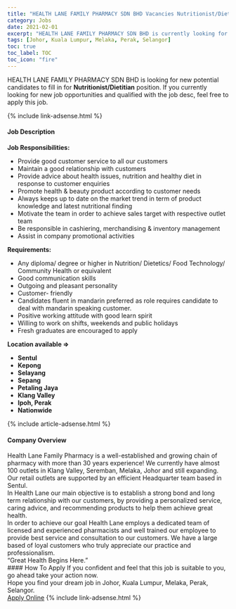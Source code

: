 ```yaml
---
title: "HEALTH LANE FAMILY PHARMACY SDN BHD Vacancies Nutritionist/Dietitian" 
category: Jobs 
date: 2021-02-01 
excerpt: "HEALTH LANE FAMILY PHARMACY SDN BHD is currently looking for suitable person to fill in the Nutritionist/Dietitian which positioned at Johor, Kuala Lumpur, Melaka, Perak, Selangor" 
tags: [Johor, Kuala Lumpur, Melaka, Perak, Selangor] 
toc: true 
toc_label: TOC 
toc_icon: "fire" 
--- 
```


<p>HEALTH LANE FAMILY PHARMACY SDN BHD is looking for new potential candidates to fill in for <b>Nutritionist/Dietitian</b> position. If you currently looking for new job opportunities and qualified with the job desc, feel free to apply this job.
</p>{% include link-adsense.html %} 
<div><div><h4>Job Description</h4></div><div><div><span><div><p><strong>Job Responsibilities:</strong></p><ul><li>Provide good customer service to all our customers</li><li>Maintain a good relationship with customers</li><li>Provide advice about health issues, nutrition and healthy diet in response to customer enquiries</li><li>Promote health &amp; beauty product according to customer needs</li><li>Always keeps up to date on the market trend in term of product knowledge and latest nutritional finding&#160;</li><li>Motivate the team in order to achieve sales target with respective outlet team</li><li>Be responsible in cashiering, merchandising &amp; inventory management&#160;</li><li>Assist in company promotional activities&#160;</li></ul><p><strong>Requirements:</strong></p><ul><li>Any diploma/ degree or higher in Nutrition/ Dietetics/ Food Technology/ Community&#160;Health or equivalent</li><li>Good communication skills</li><li>Outgoing and pleasant personality</li><li>Customer- friendly</li><li>Candidates fluent in mandarin preferred as role requires candidate to deal with mandarin speaking customer.</li><li>Positive working attitude with good learn spirit</li><li>Willing to work on shifts, weekends and public holidays</li><li>Fresh graduates are encouraged to apply</li></ul><p><strong>Location available =&gt;</strong></p><ul><li><strong>Sentul</strong></li><li><strong>Kepong</strong></li><li><strong>Selayang</strong></li><li><strong>Sepang</strong></li><li><strong>Petaling Jaya</strong></li><li><strong>Klang Valley</strong></li><li><strong>Ipoh, Perak</strong></li><li><strong>Nationwide</strong></li></ul></div></span></div></div></div> 
{% include article-adsense.html %} 
<div><div><h4>Company Overview</h4></div><div><div><span><div><div>
<div>
<div>
<div>
<div>
<div>
<div>
<div>
<div>
<div>
<div>
<div>
<div>
<div>
<div>
<div>
<div>Health Lane Family Pharmacy is a well-established and growing chain of pharmacy with more than 30 years experience! We currently have almost 100 outlets in Klang Valley, Seremban, Melaka, Johor and still expanding. Our retail outlets are supported by an efficient Headquarter team based in Sentul.</div>
<div>In Health Lane our main objective is to establish a strong bond and long term relationship with our customers, by providing a personalized service, caring advice, and recommending products to help them achieve great health.</div>
<div>In order to achieve our goal Health Lane employs a dedicated team of licensed and experienced pharmacists and well trained our employee to provide best service and consultation to our customers. We have a large based of loyal customers who truly appreciate our practice and professionalism.</div>
<div>&#8220;Great Health Begins Here.&#8221;</div>
</div>
</div>
</div>
</div>
</div>
</div>
</div>
</div>
</div>
</div>
</div>
</div>
</div>
</div>
</div>
</div></div></span></div></div></div> 
#### How To Apply 
If you confident and feel that this job is suitable to you, go ahead take your action now. <br/> 
Hope you find your dream job in Johor, Kuala Lumpur, Melaka, Perak, Selangor. <br/> 
<a href="https://www.jobstreet.com.my/en/job/nutritionist-dietitian-4473924?jobId=jobstreet-my-job-4473924&sectionRank=23&token=0~8c9ce4a9-5b56-4d25-ba7c-8c917cae6a66&fr=SRP%20View%20In%20New%20Ta" class="btn btn--info" target="_blank" rel="nofollow noopenner">Apply Online</a> 
{% include link-adsense.html %} 
